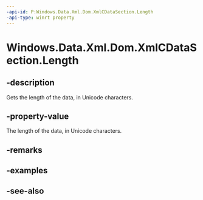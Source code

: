 ```yaml
---
-api-id: P:Windows.Data.Xml.Dom.XmlCDataSection.Length
-api-type: winrt property
---
```


<!-- Property syntax
public uint Length { get; }
-->

# Windows.Data.Xml.Dom.XmlCDataSection.Length

## -description
Gets the length of the data, in Unicode characters.

## -property-value
The length of the data, in Unicode characters.

## -remarks

## -examples

## -see-also
